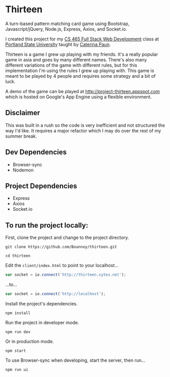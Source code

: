 # Thirteen
A turn-based pattern matching card game using Bootstrap, Javascript/jQuery, Node.js, Express, Axios, and Socket.io.

I created this project for my [CS 465 Full Stack Web Development](https://cs465-565-webdev.github.io/) class at [Portland State University](https://www.pdx.edu/) taught by [Caterina Paun](https://github.com/caterinasworld).

Thirteen is a game I grew up playing with my friends. It's a really popular game in asia and goes by many different names.
There's also many different variations of the game with different rules, but for this implementation I'm using the rules I grew
up playing with. This game is meant to be played by 4 people and requires some strategy and a bit of luck.

A demo of the game can be played at http://project-thirteen.appspot.com which is hosted on Google's App Engine using a flexible environment.

## Disclaimer
This was built in a rush so the code is very inefficient and not structured the way I'd like. It requires a major refactor which I may do over the rest of my summer break.


## Dev Dependencies
* Browser-sync
* Nodemon



## Project Dependencies
* Express
* Axios
* Socket.io



## To run the project locally:
First, clone the project and change to the project directory.
```
git clone https://github.com/Bounnoy/thirteen.git

cd thirteen
```

Edit the `client/index.html` to point to your localhost...
```javascript
var socket = io.connect('http://thirteen.sytes.net');
```
...to...
```javascript
var socket = io.connect('http://localhost');
```

Install the project's dependencies.
```
npm install
```

Run the project in developer mode.
```
npm run dev
```

Or in production mode.
```
npm start
```

To use Browser-sync when developing, start the server, then run...
```
npm run ui
```

